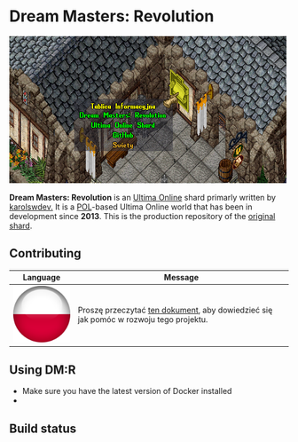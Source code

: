 # Dream Masters: Revolution

![Welcome to DMR](docs/img/welcome-readme.png)

**Dream Masters: Revolution** is an [Ultima Online](https://en.wikipedia.org/wiki/Ultima_Online) shard primarly written by [karolswdev.](https://github.com/karolswdev/) It is a [POL](https://github.com/polserver/polserver)-based Ultima Online world that has been in development since **2013**. This is the production repository of the [original shard](http://www.ultima-dm.pl).

## Contributing

Language|Message|
|---|------|
|![Polish](docs/img/poland.png)|Proszę przeczytać [ten dokument](docs/contrib_pl.md), aby dowiedzieć się jak pomóc w rozwoju tego projektu.

## Using DM:R

* Make sure you have the latest version of Docker installed
* 

## Build status


